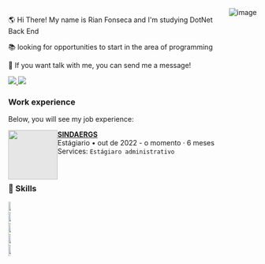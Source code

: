 <img alt="image" align="right" src="https://user-images.githubusercontent.com/104664138/226382413-6d33b624-9083-43d9-8d14-9a215492c83d.png"/>

🌎 Hi There! My name is Rian Fonseca and I'm studying DotNet Back End

📚 looking for opportunities to start in the area of programming

💌 If you want talk with me, you can send me a message!

<p align="left">
  <a href="https://www.instagram.com/rianfonseca_/" alt="Instagram">
    <img src="https://img.shields.io/badge/-Instagram-1C1C1C?style=for-the-badge&logo=Instagram&logoColor=00FFFF&link=https://www.instagram.com/rianfonseca_/"/>
  </a>
  
  <a href="https://www.linkedin.com/in/rian-fonseca-428297248/" alt="Linkedin">
    <img src="https://img.shields.io/badge/-Linkedin-1C1C1C?style=for-the-badge&logo=Linkedin&logoColor=00FFFF&link=https://www.linkedin.com/in/rian-fonseca-428297248/"/>
  </a>
</p>

### Work experience
Below, you will see my job experience:

<img align="left" height="100px" width="100px" style="display: block;-webkit-user-select: none;margin: auto;background-color: hsl(0, 0%, 90%);transition: background-color 300ms;" src="https://wordpress-direta.s3.sa-east-1.amazonaws.com/wp-content/uploads/sites/72/2018/04/30104706/LOGO7-254x300.png">

[**SINDAERGS**](https://sindaergs.com.br) \
Estágiario • out de 2022 - o momento · 6 meses \
Services: `Estágiaro administrativo`
<br/>
<br/>
<br/>

### 🦄 Skills
<div style="width:5px; height:10px">
  <img height="22" alt="C#" src="https://img.shields.io/badge/c%23-%23239120.svg?style=for-the-badge&logo=c-sharp&logoColor=white"/>
  <img height="22" alt="Python" src="https://img.shields.io/badge/python-3670A0?style=for-the-badge&logo=python&logoColor=ffdd54"/>
  <img height="22" alt="Debian" src="https://img.shields.io/badge/Debian-D70A53?style=for-the-badge&logo=debian&logoColor=white"/>
  <img height="22" alt="Linux" src="https://img.shields.io/badge/Linux-FCC624?style=for-the-badge&logo=linux&logoColor=black"/>
  <img height="22" alt="C" src="https://img.shields.io/badge/c-%2300599C.svg?style=for-the-badge&logo=c&logoColor=white"/>
</div>
